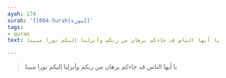 ```yaml
---
ayah: 174
surah: '[[004-Surah|سورة]]'
tags:
- quran
text: يا أيها الناس قد جاءكم برهان من ربكم وأنزلنا إليكم نورا مبينا

---
```

> يا أيها الناس قد جاءكم برهان من ربكم وأنزلنا إليكم نورا مبينا
